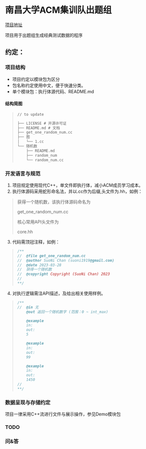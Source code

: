 # 南昌大学ACM集训队出题组

[项目地址](https://github.com/ncuacm/ncutest)

项目用于出题组生成经典测试数据的程序

## 约定：

### 项目结构

* 项目约定以模块包为区分
* 包名称约定使用中文，便于快速分类。
* 单个模块包：执行体源代码、README.md

#### 结构简图

> ```markdown
> // to update
>
> ├── LICENSE # 开源许可证
> ├── README.md # 文档
> ├── get_one_random_num.cc
> ├── 图
> │   └── 1.cc
> └── 随机数
>     ├── README.md
>     ├── random_num
>     └── random_num.cc
> ```

### 开发语言与规范

1. 项目规定使用现代C++，单文件即执行体，减小ACM成员学习成本。
2. 执行体源码采用蛇形命名法，并以.cc作为后缀,头文件为.hh，如例：

> 获得一个随机数，该执行体源码命名为
>
> get_one_random_num.cc
>
> 核心常用API头文件为
>
> core.hh

3. 代码需顶冠注释，如例：

> ```C++
> /**
> //  @file get_one_random_num.cc
> //  @author SuoNi Chan (suoni1919@gmail.com)
> //  @date 2023-03-28
> //  获得一个随机数
> //  @copyright Copyright (SuoNi Chan) 2023
> //  
> **/
> ```

4. 对执行逻辑需注API描述，及给出相关使用样例。

> ```C++
> /**
> //  @in 无
>     @out 返回一个随机数字 (范围：0 ~ int_max)
>
>     @example
>     in:
>     out:
>     5
>
>     @example
>     in:
>     out:
>     99
>
>     @example
>     in:
>     out:
>     1450
> //  
> **/
> ```

### 数据呈现与存储约定

项目一律采用C++流进行文件与展示操作，参见Demo模块包

### TODO


### 问&答
